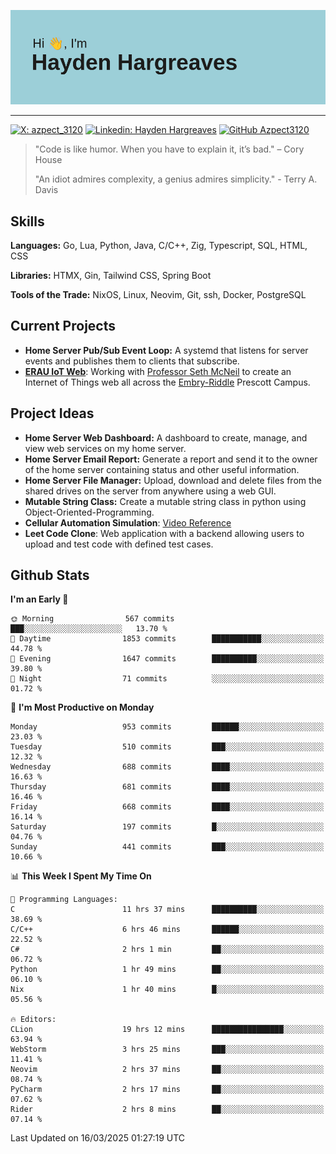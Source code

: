 ![Hayden Hargreaves](https://github.com/Azpect3120/Azpect3120/blob/master/download.png?raw=true)

<hr>

[![X: azpect_3120](https://img.shields.io/twitter/follow/azpect_3120?style=social)](https://x.com/azpect_3120)
[![Linkedin: Hayden Hargreaves](https://img.shields.io/badge/-Hayden%20Hargreaves-blue?style=flat-square&logo=Linkedin&logoColor=white&link=https://www.linkedin.com/in/hayden-hargreaves-37b2802a4/)](https://www.linkedin.com/in/hayden-hargreaves-37b2802a4/)
[![GitHub Azpect3120](https://img.shields.io/github/followers/azpect3120?label=follow&style=social)](https://github.com/azpect3120)

> "Code is like humor. When you have to explain it, it’s bad." – Cory House
> 
> "An idiot admires complexity, a genius admires simplicity." - Terry A. Davis


## Skills
**Languages:** Go, Lua, Python, Java, C/C++, Zig, Typescript, SQL, HTML, CSS 

**Libraries:** HTMX, Gin, Tailwind CSS, Spring Boot

**Tools of the Trade:** NixOS, Linux, Neovim, Git, ssh, Docker, PostgreSQL


## Current Projects 
- **Home Server Pub/Sub Event Loop:** A systemd that listens for server events and publishes them to clients that subscribe.
- **[ERAU IoT Web](https://github.com/Azpect3120/InternetOfThings)**: Working with [Professor Seth McNeil](https://github.com/semcneil) to create an Internet of Things web all across the [Embry-Riddle](https://erau.edu) Prescott Campus.


## Project Ideas
- **Home Server Web Dashboard:** A dashboard to create, manage, and view web services on my home server.
- **Home Server Email Report:** Generate a report and send it to the owner of the home server containing status and other useful information.
- **Home Server File Manager:** Upload, download and delete files from the shared drives on the server from anywhere using a web GUI.
- **Mutable String Class:** Create a mutable string class in python using Object-Oriented-Programming.
- **Cellular Automation Simulation**: [Video Reference](https://youtu.be/nr8biZfSZ3Y?si=kS962MMGRwKCgJ3Y&t=436)
- **Leet Code Clone**: Web application with a backend allowing users to upload and test code with defined test cases.

## Github Stats

<!--START_SECTION:waka-->
**I'm an Early 🐤** 

```text
🌞 Morning                567 commits         ███░░░░░░░░░░░░░░░░░░░░░░   13.70 % 
🌆 Daytime                1853 commits        ███████████░░░░░░░░░░░░░░   44.78 % 
🌃 Evening                1647 commits        ██████████░░░░░░░░░░░░░░░   39.80 % 
🌙 Night                  71 commits          ░░░░░░░░░░░░░░░░░░░░░░░░░   01.72 % 
```
📅 **I'm Most Productive on Monday** 

```text
Monday                   953 commits         ██████░░░░░░░░░░░░░░░░░░░   23.03 % 
Tuesday                  510 commits         ███░░░░░░░░░░░░░░░░░░░░░░   12.32 % 
Wednesday                688 commits         ████░░░░░░░░░░░░░░░░░░░░░   16.63 % 
Thursday                 681 commits         ████░░░░░░░░░░░░░░░░░░░░░   16.46 % 
Friday                   668 commits         ████░░░░░░░░░░░░░░░░░░░░░   16.14 % 
Saturday                 197 commits         █░░░░░░░░░░░░░░░░░░░░░░░░   04.76 % 
Sunday                   441 commits         ███░░░░░░░░░░░░░░░░░░░░░░   10.66 % 
```


📊 **This Week I Spent My Time On** 

```text
💬 Programming Languages: 
C                        11 hrs 37 mins      ██████████░░░░░░░░░░░░░░░   38.69 % 
C/C++                    6 hrs 46 mins       ██████░░░░░░░░░░░░░░░░░░░   22.52 % 
C#                       2 hrs 1 min         ██░░░░░░░░░░░░░░░░░░░░░░░   06.72 % 
Python                   1 hr 49 mins        ██░░░░░░░░░░░░░░░░░░░░░░░   06.10 % 
Nix                      1 hr 40 mins        █░░░░░░░░░░░░░░░░░░░░░░░░   05.56 % 

🔥 Editors: 
CLion                    19 hrs 12 mins      ████████████████░░░░░░░░░   63.94 % 
WebStorm                 3 hrs 25 mins       ███░░░░░░░░░░░░░░░░░░░░░░   11.41 % 
Neovim                   2 hrs 37 mins       ██░░░░░░░░░░░░░░░░░░░░░░░   08.74 % 
PyCharm                  2 hrs 17 mins       ██░░░░░░░░░░░░░░░░░░░░░░░   07.62 % 
Rider                    2 hrs 8 mins        ██░░░░░░░░░░░░░░░░░░░░░░░   07.14 % 
```


 Last Updated on 16/03/2025 01:27:19 UTC
<!--END_SECTION:waka-->
